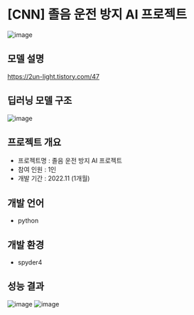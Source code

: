 # [CNN] 졸음 운전 방지 AI 프로젝트
![image](https://user-images.githubusercontent.com/82020828/222201094-56896172-7fdf-4707-8a50-d81b3acda2ee.png)


## 모델 설명
https://2un-light.tistory.com/47

## 딥러닝 모델 구조
![image](https://user-images.githubusercontent.com/82020828/222201254-053f172a-88a4-4b25-8479-1d03d1a801e7.png)

## 프로젝트 개요
- 프로젝트명 : 졸음 운전 방지 AI 프로젝트
- 참여 인원 : 1인
- 개발 기간 : 2022.11 (1개월)

## 개발 언어
- python

## 개발 환경
- spyder4

## 성능 결과
![image](https://user-images.githubusercontent.com/82020828/222201882-ccfa88c2-3213-49b0-aafb-9a54e73d864b.png)
![image](https://user-images.githubusercontent.com/82020828/222201899-d7462163-cf85-4eae-b0db-3160e0987943.png)
